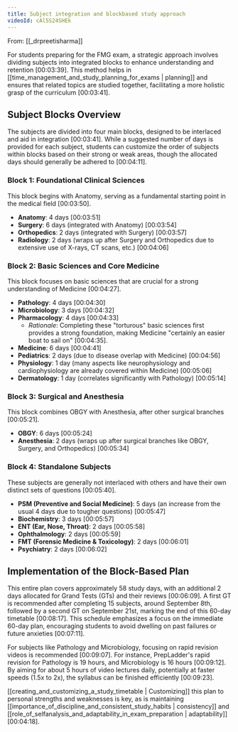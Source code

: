```yaml
---
title: Subject integration and blockbased study approach
videoId: cAl5S24SHEk
---
```


From: [[_drpreetisharma]] <br/> 

For students preparing for the FMG exam, a strategic approach involves dividing subjects into integrated blocks to enhance understanding and retention <a class="yt-timestamp" data-t="00:03:39">[00:03:39]</a>. This method helps in [[time_management_and_study_planning_for_exams | planning]] and ensures that related topics are studied together, facilitating a more holistic grasp of the curriculum <a class="yt-timestamp" data-t="00:03:41">[00:03:41]</a>.

## Subject Blocks Overview

The subjects are divided into four main blocks, designed to be interlaced and aid in integration <a class="yt-timestamp" data-t="00:03:41">[00:03:41]</a>. While a suggested number of days is provided for each subject, students can customize the order of subjects within blocks based on their strong or weak areas, though the allocated days should generally be adhered to <a class="yt-timestamp" data-t="00:04:11">[00:04:11]</a>.

### Block 1: Foundational Clinical Sciences

This block begins with Anatomy, serving as a fundamental starting point in the medical field <a class="yt-timestamp" data-t="00:03:50">[00:03:50]</a>.
*   **Anatomy**: 4 days <a class="yt-timestamp" data-t="00:03:51">[00:03:51]</a>
*   **Surgery**: 6 days (integrated with Anatomy) <a class="yt-timestamp" data-t="00:03:54">[00:03:54]</a>
*   **Orthopedics**: 2 days (integrated with Surgery) <a class="yt-timestamp" data-t="00:03:57">[00:03:57]</a>
*   **Radiology**: 2 days (wraps up after Surgery and Orthopedics due to extensive use of X-rays, CT scans, etc.) <a class="yt-timestamp" data-t="00:04:06">[00:04:06]</a>

### Block 2: Basic Sciences and Core Medicine

This block focuses on basic sciences that are crucial for a strong understanding of Medicine <a class="yt-timestamp" data-t="00:04:27">[00:04:27]</a>.
*   **Pathology**: 4 days <a class="yt-timestamp" data-t="00:04:30">[00:04:30]</a>
*   **Microbiology**: 3 days <a class="yt-timestamp" data-t="00:04:32">[00:04:32]</a>
*   **Pharmacology**: 4 days <a class="yt-timestamp" data-t="00:04:33">[00:04:33]</a>
    *   *Rationale*: Completing these "torturous" basic sciences first provides a strong foundation, making Medicine "certainly an easier boat to sail on" <a class="yt-timestamp" data-t="00:04:35">[00:04:35]</a>.
*   **Medicine**: 6 days <a class="yt-timestamp" data-t="00:04:41">[00:04:41]</a>
*   **Pediatrics**: 2 days (due to disease overlap with Medicine) <a class="yt-timestamp" data-t="00:04:56">[00:04:56]</a>
*   **Physiology**: 1 day (many aspects like neurophysiology and cardiophysiology are already covered within Medicine) <a class="yt-timestamp" data-t="00:05:06">[00:05:06]</a>
*   **Dermatology**: 1 day (correlates significantly with Pathology) <a class="yt-timestamp" data-t="00:05:14">[00:05:14]</a>

### Block 3: Surgical and Anesthesia

This block combines OBGY with Anesthesia, after other surgical branches <a class="yt-timestamp" data-t="00:05:21">[00:05:21]</a>.
*   **OBGY**: 6 days <a class="yt-timestamp" data-t="00:05:24">[00:05:24]</a>
*   **Anesthesia**: 2 days (wraps up after surgical branches like OBGY, Surgery, and Orthopedics) <a class="yt-timestamp" data-t="00:05:34">[00:05:34]</a>

### Block 4: Standalone Subjects

These subjects are generally not interlaced with others and have their own distinct sets of questions <a class="yt-timestamp" data-t="00:05:40">[00:05:40]</a>.
*   **PSM (Preventive and Social Medicine)**: 5 days (an increase from the usual 4 days due to tougher questions) <a class="yt-timestamp" data-t="00:05:47">[00:05:47]</a>
*   **Biochemistry**: 3 days <a class="yt-timestamp" data-t="00:05:57">[00:05:57]</a>
*   **ENT (Ear, Nose, Throat)**: 2 days <a class="yt-timestamp" data-t="00:05:58">[00:05:58]</a>
*   **Ophthalmology**: 2 days <a class="yt-timestamp" data-t="00:05:59">[00:05:59]</a>
*   **FMT (Forensic Medicine & Toxicology)**: 2 days <a class="yt-timestamp" data-t="00:06:01">[00:06:01]</a>
*   **Psychiatry**: 2 days <a class="yt-timestamp" data-t="00:06:02">[00:06:02]</a>

## Implementation of the Block-Based Plan

This entire plan covers approximately 58 study days, with an additional 2 days allocated for Grand Tests (GTs) and their reviews <a class="yt-timestamp" data-t="00:06:09">[00:06:09]</a>. A first GT is recommended after completing 15 subjects, around September 8th, followed by a second GT on September 21st, marking the end of this 60-day timetable <a class="yt-timestamp" data-t="00:08:17">[00:08:17]</a>. This schedule emphasizes a focus on the immediate 60-day plan, encouraging students to avoid dwelling on past failures or future anxieties <a class="yt-timestamp" data-t="00:07:11">[00:07:11]</a>.

For subjects like Pathology and Microbiology, focusing on rapid revision videos is recommended <a class="yt-timestamp" data-t="00:09:07">[00:09:07]</a>. For instance, PrepLadder's rapid revision for Pathology is 19 hours, and Microbiology is 16 hours <a class="yt-timestamp" data-t="00:09:12">[00:09:12]</a>. By aiming for about 5 hours of video lectures daily, potentially at faster speeds (1.5x to 2x), the syllabus can be finished efficiently <a class="yt-timestamp" data-t="00:09:23">[00:09:23]</a>.

[[creating_and_customizing_a_study_timetable | Customizing]] this plan to personal strengths and weaknesses is key, as is maintaining [[importance_of_discipline_and_consistent_study_habits | consistency]] and [[role_of_selfanalysis_and_adaptability_in_exam_preparation | adaptability]] <a class="yt-timestamp" data-t="00:04:18">[00:04:18]</a>.